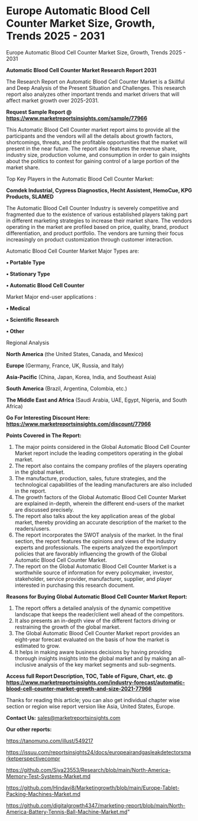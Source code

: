 # Europe Automatic Blood Cell Counter Market Size, Growth, Trends 2025 - 2031
Europe Automatic Blood Cell Counter Market Size, Growth, Trends 2025 - 2031

<strong>Automatic Blood Cell Counter Market Research Report 2031</strong>

The Research Report on Automatic Blood Cell Counter Market is a Skillful and Deep Analysis of the Present Situation and Challenges. This research report also analyzes other important trends and market drivers that will affect market growth over 2025-2031.

<strong>Request Sample Report @ <a href=https://www.marketreportsinsights.com/sample/77966>https://www.marketreportsinsights.com/sample/77966</a></strong>

This Automatic Blood Cell Counter market report aims to provide all the participants and the vendors will all the details about growth factors, shortcomings, threats, and the profitable opportunities that the market will present in the near future. The report also features the revenue share, industry size, production volume, and consumption in order to gain insights about the politics to contest for gaining control of a large portion of the market share.

Top Key Players in the Automatic Blood Cell Counter Market:

<strong>Comdek Industrial, Cypress Diagnostics, Hecht Assistent, HemoCue, KPG Products, SLAMED</strong>

The Automatic Blood Cell Counter Industry is severely competitive and fragmented due to the existence of various established players taking part in different marketing strategies to increase their market share. The vendors operating in the market are profiled based on price, quality, brand, product differentiation, and product portfolio. The vendors are turning their focus increasingly on product customization through customer interaction.

Automatic Blood Cell Counter Market Major Types are:

<strong>• Portable Type

• Stationary Type

• Automatic Blood Cell Counter</strong>

Market Major end-user applications :

<strong>• Medical

• Scientific Research

• Other</strong>

Regional Analysis

</u><strong><b>North America</b></strong> (the United States, Canada, and Mexico)

<strong><b>Europe </b></strong>(Germany, France, UK, Russia, and Italy)

<strong><b>Asia-Pacific</b></strong> (China, Japan, Korea, India, and Southeast Asia)

<strong><b>South America</b></strong> (Brazil, Argentina, Colombia, etc.)

<strong><b>The Middle East and Africa</b></strong> (Saudi Arabia, UAE, Egypt, Nigeria, and South Africa)

<strong>Go For Interesting Discount Here: <a href=https://www.marketreportsinsights.com/discount/77966>https://www.marketreportsinsights.com/discount/77966</a></strong>

<strong>Points Covered in The Report:</strong>
<ol>
  <li>The major points considered in the Global Automatic Blood Cell Counter Market report include the leading competitors operating in the global market.</li>
  <li>The report also contains the company profiles of the players operating in the global market.</li>
  <li>The manufacture, production, sales, future strategies, and the technological capabilities of the leading manufacturers are also included in the report.</li>
  <li>The growth factors of the Global Automatic Blood Cell Counter Market are explained in-depth, wherein the different end-users of the market are discussed precisely.</li>
  <li>The report also talks about the key application areas of the global market, thereby providing an accurate description of the market to the readers/users.</li>
  <li>The report incorporates the SWOT analysis of the market. In the final section, the report features the opinions and views of the industry experts and professionals. The experts analyzed the export/import policies that are favorably influencing the growth of the Global Automatic Blood Cell Counter Market.</li>
  <li>The report on the Global Automatic Blood Cell Counter Market is a worthwhile source of information for every policymaker, investor, stakeholder, service provider, manufacturer, supplier, and player interested in purchasing this research document.</li>
</ol>
<strong>Reasons for Buying Global Automatic Blood Cell Counter Market Report:</strong>

<ol>
  <li>The report offers a detailed analysis of the dynamic competitive landscape that keeps the reader/client well ahead of the competitors.</li>
  <li>It also presents an in-depth view of the different factors driving or restraining the growth of the global market.</li>
  <li>The Global Automatic Blood Cell Counter Market report provides an eight-year forecast evaluated on the basis of how the market is estimated to grow.</li>
  <li>It helps in making aware business decisions by having providing thorough insights insights into the global market and by making an all-inclusive analysis of the key market segments and sub-segments.</li>
</ol>
<strong>Access full Report Description, TOC, Table of Figure, Chart, etc. @ <a href=https://www.marketreportsinsights.com/industry-forecast/automatic-blood-cell-counter-market-growth-and-size-2021-77966>https://www.marketreportsinsights.com/industry-forecast/automatic-blood-cell-counter-market-growth-and-size-2021-77966</a></strong>


Thanks for reading this article; you can also get individual chapter wise section or region wise report version like Asia, United States, Europe.

<strong>Contact Us:</strong>
sales@marketreportsinsights.com

<strong>Our other reports:</strong>

<a href=https://tanomuno.com/illust/549217>https://tanomuno.com/illust/549217</a>

<a href=https://issuu.com/reportsinsights24/docs/europeairandgasleakdetectorsmarketperspectivecompr>https://issuu.com/reportsinsights24/docs/europeairandgasleakdetectorsmarketperspectivecompr</a>

<a href=https://github.com/Siya23553/Research/blob/main/North-America-Memory-Test-Systems-Market.md>https://github.com/Siya23553/Research/blob/main/North-America-Memory-Test-Systems-Market.md</a>

<a href=https://github.com/Hindavi8/Marketingrowth/blob/main/Europe-Tablet-Packing-Machines-Market.md>https://github.com/Hindavi8/Marketingrowth/blob/main/Europe-Tablet-Packing-Machines-Market.md</a>

<a href=https://github.com/digitalgrowth4347/marketing-report/blob/main/North-America-Battery-Tennis-Ball-Machine-Market.md>https://github.com/digitalgrowth4347/marketing-report/blob/main/North-America-Battery-Tennis-Ball-Machine-Market.md</a>"
